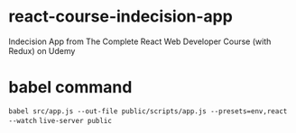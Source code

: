 # react-course-indecision-app
Indecision App from The Complete React Web Developer Course (with Redux) on Udemy

# babel command

`babel src/app.js --out-file public/scripts/app.js --presets=env,react --watch`
`live-server public`